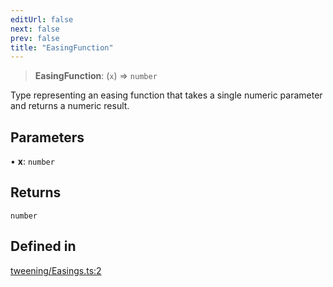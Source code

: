 ```yaml
---
editUrl: false
next: false
prev: false
title: "EasingFunction"
---
```


> **EasingFunction**: (`x`) => `number`

Type representing an easing function that takes a single numeric parameter and returns a numeric result.

## Parameters

• **x**: `number`

## Returns

`number`

## Defined in

[tweening/Easings.ts:2](https://github.com/luigidenora/three.ez/blob/57bd50835d7b63a4eed7f77bf46f98834d85a05c/src/tweening/Easings.ts#L2)
